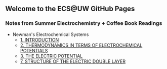 ## Welcome to the ECS@UW GitHub Pages

### Notes from Summer Electrochemistry + Coffee Book Readings
- Newman's Electrochemical Systems
  - [1. INTRODUCTION]()
  - [2. THERMODYNAMICS IN TERMS OF ELECTROCHEMICAL POTENTIALS ]()
  - [3. THE ELECTRIC POTENTIAL]()
  - [7. STRUCTURE OF THE ELECTRIC DOUBLE LAYER](/notes/chapter7)
